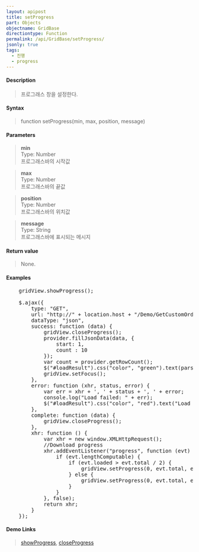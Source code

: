 ```yaml
---
layout: apipost
title: setProgress
part: Objects
objectname: GridBase
directiontype: Function
permalink: /api/GridBase/setProgress/
jsonly: true
tags:
  - 진행
  - progress
---
```



#### Description

> 프로그래스 창을 설정한다.

#### Syntax

> function setProgress(min, max, position, message)

#### Parameters

>**min**  
>Type: Number   
>프로그래스바의 시작값   

>**max**  
>Type: Number   
>프로그래스바의 끝값    

>**position**  
>Type: Number   
>프로그래스바의 위치값  

>**message**  
>Type: String  
>프로그래스바에 표시되는 메시지  

#### Return value

> None.

#### Examples 

<pre class="prettyprint">
    gridView.showProgress();

    $.ajax({
        type: "GET",
        url: "http://" + location.host + "/Demo/GetCustomOrders?__date__=" + new Date().getTime(),
        dataType: "json",
        success: function (data) {
            gridView.closeProgress();
            provider.fillJsonData(data, {
                start: 1,
                count : 10
            });
            var count = provider.getRowCount();
            $("#loadResult").css("color", "green").text(parseInt(count).toLocaleString() + " rows loaded.").show();
            gridView.setFocus();
        },
        error: function (xhr, status, error) {
            var err = xhr + ', ' + status + ', ' + error;
            console.log("Load failed: " + err);
            $("#loadResult").css("color", "red").text("Load failed: " + err).show();
        },
        complete: function (data) {
            gridView.closeProgress();
        },
        xhr: function () {
            var xhr = new window.XMLHttpRequest();
            //Download progress
            xhr.addEventListener("progress", function (evt) {
                if (evt.lengthComputable) {
                    if (evt.loaded > evt.total / 2) {
                        gridView.setProgress(0, evt.total, evt.loaded, "Loading...");
                    } else {
                        gridView.setProgress(0, evt.total, evt.loaded);
                    }
                }
            }, false);
            return xhr;
        }
    });
</pre>

#### Demo Links
> [showProgress](/api/GridBase/showProgress), [closeProgress](/api/GridBase/closeProgress)